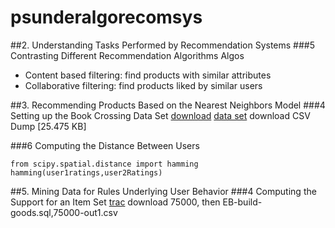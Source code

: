 # psunderalgorecomsys
##2. Understanding Tasks Performed by Recommendation Systems
###5 Contrasting Different Recommendation Algorithms
Algos
- Content based filtering: find products with similar attributes
- Collaborative filtering: find products liked by similar users


##3. Recommending Products Based on the Nearest Neighbors Model
###4 Setting up the Book Crossing Data Set
[download](www.bookcrossing.com)
[data set](http://www2.informatik.uni-freiburg.de/~cziegler/BX/) download CSV Dump [25.475 KB]


###6 Computing the Distance Between Users
```
from scipy.spatial.distance import hamming
hamming(user1ratings,user2Ratings)
```

##5. Mining Data for Rules Underlying User Behavior
###4 Computing the Support for an Item Set
[trac](https://wiki.csc.calpoly.edu/datasets/wiki/ExtendedBakery) download 75000, then EB-build-goods.sql,75000-out1.csv
